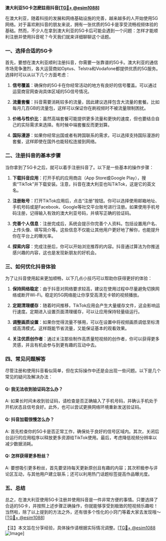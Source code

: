 **澳大利亚5G卡怎麽註冊抖音[[TG💪+ @esim1088](https://t.me/s/esim1088)]**

在澳大利亚，随着科技的发展和网络基础设施的完善，越来越多的人开始使用5G网络。对于喜欢刷抖音的朋友来说，拥有一张优质的5G卡是享受流畅视频体验的基础。然而，不少人在拿到澳大利亚的5G卡后可能会遇到一个问题：怎样才能顺利注册并使用抖音呢？今天我们就来详细聊聊这个话题。

### 一、选择合适的5G卡

首先，要想在澳大利亚顺利注册抖音，你需要一张靠谱的5G卡。澳大利亚的通信市场竞争激烈，各大运营商如Optus、Telstra和Vodafone都提供优质的5G服务。选择时可以从以下几个方面考虑：

1. **信号覆盖**：确保你的5G卡在你经常活动的地方有良好的信号覆盖。可以通过运营商官网查询具体区域的5G信号情况。
   
2. **流量套餐**：抖音需要消耗较多的流量，因此建议选择包含大流量的套餐。比如每月几百GB的流量包，这样可以保证你在刷视频时不被流量限制困扰。

3. **价格与性价比**：虽然高端套餐可能提供更多流量和更快的速度，但也要结合自己的实际需求来选择。有时候中端套餐反而更划算。

4. **国际漫游**：如果你经常出国或者有跨国联系的需求，可以选择支持国际漫游的套餐，这样即使在国外也能轻松连接到网络。

### 二、注册抖音的基本步骤

当你拿到了5G卡之后，就可以着手注册抖音了。以下是一些基本的操作步骤：

1. **下载抖音应用**：打开手机的应用商店（App Store或Google Play），搜索“TikTok”并下载安装。注意，抖音在澳大利亚也叫TikTok，这是它的英文名。

2. **注册账号**：打开TikTok应用后，点击“注册”按钮。你可以选择使用邮箱地址、手机号码或是Facebook、Google等社交平台账号进行注册。如果使用手机号码注册，记得输入有效的澳大利亚号码，并填写正确的验证码。

3. **完善个人信息**：注册完成后，系统会提示你完善个人资料。包括设置用户名、上传头像、填写简介等。这些信息不仅能让其他用户更好地了解你，也能提升你在平台上的曝光率。

4. **探索内容**：完成注册后，你可以开始浏览推荐的内容。抖音通过算法为你推送感兴趣的内容，这也是发现新朋友的好机会。

### 三、如何优化抖音体验

为了让抖音使用起来更加顺畅，以下几点小技巧可以帮助你获得更好的体验：

1. **保持网络稳定**：由于抖音对网络要求较高，建议在使用过程中尽量避免切换网络或断开Wi-Fi。稳定的5G网络能让你享受高清无卡顿的视频播放。

2. **定期清理缓存**：随着时间推移，TikTok应用会产生大量缓存文件，这会影响运行速度。定期进入设置页面清理缓存，可以让应用保持轻量级运行。

3. **调整画质设置**：如果你觉得流量不够用，可以在设置中将视频画质调低至标清或高清模式。这样既能节省流量，又能保证基本的观看效果。

4. **关注优质创作者**：通过关注那些制作高质量短视频的创作者，你可以获得更多灵感，并且有机会参与到更有趣的互动中去。

### 四、常见问题解答

尽管注册和使用抖音看似简单，但在实际操作中还是会出现一些问题。以下是几个常见的疑问及解决办法：

#### Q: 我无法收到验证码怎么办？
A: 如果长时间未收到验证码，请检查是否正确输入了手机号码，并确认手机处于开机状态且信号良好。此外，也可以尝试更换网络环境重新发送验证码。

#### Q: 抖音加载很慢怎么办？
A: 首先检查你的5G卡是否正常工作，确保处于良好的信号区域内。其次，关闭后台运行的应用程序以释放更多资源给TikTok使用。最后，考虑降低视频分辨率以减少数据消耗。

#### Q: 怎样获得更多粉丝？
A: 要想吸引更多粉丝，首先要坚持每天更新原创且有趣的内容；其次积极参与评论区互动，与其他用户建立联系；还可以利用热门话题标签提高作品曝光度。

### 五、总结

总之，在澳大利亚使用5G卡注册并使用抖音是一件非常方便的事情。只要选择了合适的5G卡，并按照上述步骤正确操作，你就能够享受到极致的短视频乐趣啦！当然啦，除了以上提到的方法之外，还有很多个性化的小窍门等着大家去发现哦～ [[TG💪+ @esim1088](https://t.me/s/esim1088)]

【注】本文旨在分享经验，具体操作请根据实际情况调整。[[TG💪+ @esim1088](https://t.me/s/esim1088) ![Image](https://i.postimg.cc/4NQfJmqS/Snipaste-2025-05-13-00-14-12.png)]